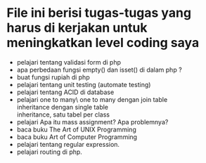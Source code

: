 # File ini berisi tugas-tugas yang harus di kerjakan untuk meningkatkan level coding saya 

- pelajari tentang validasi form di php 
- apa perbedaan fungsi empty() dan isset() di dalam php ?
- buat fungsi rupiah di php 
- pelajari tentang unit testing (automate testing)
- pelajari tentang ACID di database
- pelajari one to many\ 
           one to many dengan join table\
		   inheritance dengan single table\
           inheritance, satu tabel per class
- pelajari Apa itu mass assignment? Apa problemnya?
- baca buku The Art of UNIX Programming 
- baca buku Art of Computer Programming
- pelajari tentang regular expression.
- pelajari routing di php.
